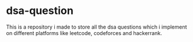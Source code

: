 # dsa-question

This is a repository i made to store all the dsa questions which i implement on different platforms like leetcode, codeforces and hackerrank.

